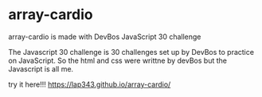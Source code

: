 # array-cardio
array-cardio is made with DevBos JavaScript 30 challenge

The Javascript 30 challenge is 30 challenges set up by DevBos to practice on JavaScript. So the html and css were writtne by devBos but the Javascript is all me.

try it here!!! https://lap343.github.io/array-cardio/
